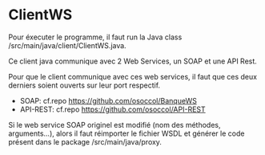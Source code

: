 # ClientWS

Pour éxecuter le programme, il faut run la Java class /src/main/java/client/ClientWS.java.

Ce client java communique avec 2 Web Services, un SOAP et une API Rest.

Pour que le client communique avec ces web services, il faut que ces deux derniers soient ouverts sur leur port respectif.
- SOAP: cf.repo https://github.com/osoccol/BanqueWS
- API-REST: cf.repo https://github.com/osoccol/API-REST

Si le web service SOAP originel est modifié (nom des méthodes, arguments...), alors il faut réimporter le fichier WSDL et générer le code présent dans le package /src/main/java/proxy.
